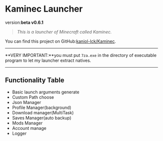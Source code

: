 # Kaminec Launcher

version:**beta v0.6.1**

> *This is a launcher of Minecraft called Kaminec.*
>

You can find this project on GitHub:[kaniol-lck/Kaminec](www.github.com/kaniol-lck/kaminec).

-------

**VERY IMPORTANT:**you must put `7za.exe` in the directory of executable program to let my launcher extract natives.

------

## Functionality Table

- Basic launch arguments  generate
- Custom Path choose
- Json Manager
- Profile Manager(background)
- Download manager(MultiTask)
- Saves Manager(auto backup)
- Mods Manager
- Account manage
- Logger

